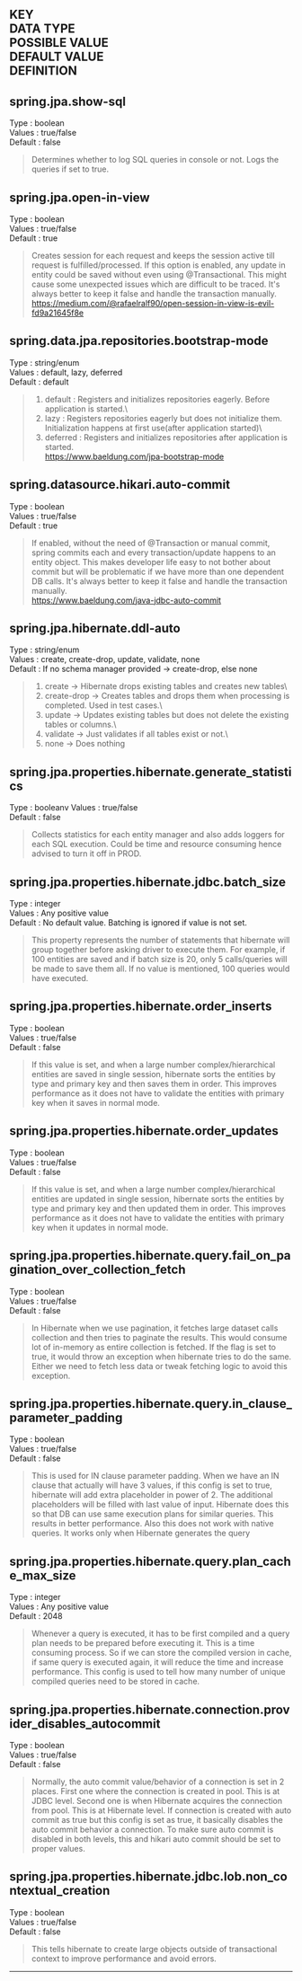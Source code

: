 **KEY\
DATA TYPE\
POSSIBLE VALUE\
DEFAULT VALUE\
DEFINITION**
---
spring.jpa.show-sql
---
Type : boolean\
Values : true/false\
Default : false

>Determines whether to log SQL queries in console or not. Logs the queries if set to true.

spring.jpa.open-in-view
---
Type : boolean\
Values : true/false\
Default : true 
> Creates session for each request and keeps the session active till request is fulfilled/processed. If this option is enabled, any update in entity could be saved without even using @Transactional. This might cause some unexpected issues which are difficult to be traced. It's always better to keep it false and handle the transaction manually.\
> https://medium.com/@rafaelralf90/open-session-in-view-is-evil-fd9a21645f8e

spring.data.jpa.repositories.bootstrap-mode
---
Type : string/enum\
Values : default, lazy, deferred\
Default : default
> 1. default  : Registers and initializes repositories eagerly. Before application is started.\
> 2. lazy  : Registers repositories eagerly but does not initialize them. Initialization happens at first use(after application started)\
> 3. deferred  : Registers and initializes repositories after application is started.\
> https://www.baeldung.com/jpa-bootstrap-mode

spring.datasource.hikari.auto-commit
---
Type : boolean\
Values : true/false\
Default : true
 > If enabled, without the need of @Transaction or manual commit, spring commits each and every transaction/update happens to an entity object. This makes developer life easy to not bother about commit but will be problematic if we have more than one dependent DB calls. It's always better to keep it false and handle the transaction manually.\
> https://www.baeldung.com/java-jdbc-auto-commit

spring.jpa.hibernate.ddl-auto
---
Type : string/enum\
Values : create, create-drop, update, validate, none\
Default : If no schema manager provided -> create-drop, else none
> 1. create -> Hibernate drops existing tables and creates new tables\
> 2. create-drop -> Creates tables and drops them when processing is completed. Used in test cases.\
> 3. update -> Updates existing tables but does not delete the existing tables or columns.\
> 4. validate -> Just validates if all tables exist or not.\
> 5. none -> Does nothing

spring.jpa.properties.hibernate.generate_statistics
---
Type : booleanv
Values : true/false\
Default : false
> Collects statistics for each entity manager and also adds loggers for each SQL execution. Could be time and resource consuming hence advised to turn it off in PROD.

spring.jpa.properties.hibernate.jdbc.batch_size
---
Type : integer\
Values : Any positive value\
Default : No default value. Batching is ignored if value is not set.
 > This property represents the number of statements that hibernate will group together before asking driver to execute them. For example, if 100 entities are saved and if batch size is 20, only 5 calls/queries will be made to save them all. If no value is mentioned, 100 queries would have executed.

spring.jpa.properties.hibernate.order_inserts
---
Type : boolean\
Values : true/false\
Default : false
 > If this value is set, and when a large number complex/hierarchical entities are saved in single session, hibernate sorts the entities by type and primary key and then saves them in order. This improves performance as it does not have to validate the entities with primary key when it saves in normal mode.

spring.jpa.properties.hibernate.order_updates
---
Type : boolean\
Values : true/false\
Default : false
>If this value is set, and when a large number complex/hierarchical entities are updated in single session, hibernate sorts the entities by type and primary key and then updated them in order. This improves performance as it does not have to validate the entities with primary key when it updates in normal mode.

spring.jpa.properties.hibernate.query.fail_on_pagination_over_collection_fetch
---
Type : boolean\
Values : true/false\
Default : false
>In Hibernate when we use pagination, it fetches large dataset calls collection and then tries to paginate the results. This would consume lot of in-memory as entire collection is fetched. If the flag is set to true, it would throw an exception when hibernate tries to do the same. Either we need to fetch less data or tweak fetching logic to avoid this exception.

spring.jpa.properties.hibernate.query.in_clause_parameter_padding
---
Type : boolean\
Values : true/false\
Default : false
>This is used for IN clause parameter padding. When we have an IN clause that actually will have 3 values, if this config is set to true, hibernate will add extra placeholder in power of 2. The additional placeholders will be filled with last value of input. Hibernate does this so that DB can use same execution plans for similar queries. This results in better performance. Also this does not work with native queries. It works only when Hibernate generates the query

spring.jpa.properties.hibernate.query.plan_cache_max_size
---
Type : integer\
Values : Any positive value\
Default : 2048
>Whenever a query is executed, it has to be first compiled and a query plan needs to be prepared before executing it. This is a time consuming process. So if we can store the compiled version in cache, if same query is executed again, it will reduce the time and increase performance. This config is used to tell how many number of unique compiled queries need to be stored in cache. 

spring.jpa.properties.hibernate.connection.provider_disables_autocommit
---
Type : boolean\
Values : true/false\
Default : false 
>Normally, the auto commit value/behavior of a connection is set in 2 places. First one where the connection is created in pool. This is at JDBC level. Second one is when Hibernate acquires the connection from pool. This is at Hibernate level. If connection is created with auto commit as true but this config is set as true, it basically disables the auto commit behavior a connection. To make sure auto commit is disabled in both levels, this and hikari auto commit should be set to proper values.

spring.jpa.properties.hibernate.jdbc.lob.non_contextual_creation
---
Type : boolean\
Values : true/false\
Default : false
 > This tells hibernate to create large objects outside of transactional context to improve performance and avoid errors.
 ---
